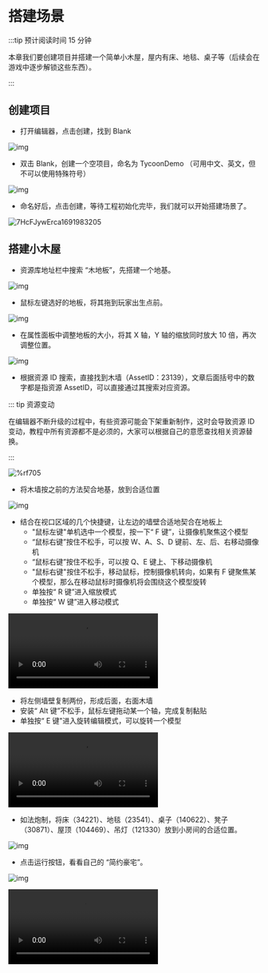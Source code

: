 # 搭建场景

:::tip 预计阅读时间 15 分钟

本章我们要创建项目并搭建一个简单小木屋，屋内有床、地毯、桌子等（后续会在游戏中逐步解锁这些东西）。

:::

## 创建项目

- 打开编辑器，点击创建，找到 Blank

![img](https://arkimg.ark.online/1685326155763-7.webp)

- 双击 Blank，创建一个空项目，命名为 TycoonDemo （可用中文、英文，但不可以使用特殊符号）

![img](https://arkimg.ark.online/1685326162511-10.webp)

- 命名好后，点击创建，等待工程初始化完毕，我们就可以开始搭建场景了。

![7HcFJywErca1691983205](https://arkimg.ark.online/7HcFJywErca1691983205.webp)

## 搭建小木屋

- 资源库地址栏中搜索 “木地板”，先搭建一个地基。

![img](https://arkimg.ark.online/1685338968453-16.webp)

- 鼠标左键选好的地板，将其拖到玩家出生点前。

![img](https://arkimg.ark.online/1685339010522-19.gif)

- 在属性面板中调整地板的大小，将其 X 轴，Y 轴的缩放同时放大 10 倍，再次调整位置。

![img](https://arkimg.ark.online/1685339023598-22.gif)

- 根据资源 ID 搜索，直接找到木墙（AssetID：23139），文章后面括号中的数字都是指资源 AssetID，可以直接通过其搜索对应资源。

::: tip 资源变动

在编辑器不断升级的过程中，有些资源可能会下架重新制作，这时会导致资源 ID 变动，教程中所有资源都不是必须的，大家可以根据自己的意愿查找相关资源替换。

:::

![%rf705](https://arkimg.ark.online/%rf705.webp)

- 将木墙按之前的方法契合地基，放到合适位置

![img](https://arkimg.ark.online/1685339060277-28.webp)

- 结合在视口区域的几个快捷键，让左边的墙壁合适地契合在地板上
  - "鼠标左键"单机选中一个模型，按一下“ F 键”，让摄像机聚焦这个模型
  - “鼠标右键”按住不松手，可以按 W、A、S、D 键前、左、后、右移动摄像机
  - “鼠标右键”按住不松手，可以按 Q、E 键上、下移动摄像机
  - "鼠标右键"按住不松手，移动鼠标，控制摄像机转向，如果有 F 键聚焦某个模型，那么在移动鼠标时摄像机将会围绕这个模型旋转
  - 单独按“ R 键”进入缩放模式
  - 单独按“ W 键”进入移动模式

<video controls  src = "https://arkimg.ark.online/1-1685339828.mp4"></video>

- 将左侧墙壁复制两份，形成后面，右面木墙
- 安装“ Alt 键”不松手，鼠标左键拖动某一个轴，完成复制黏贴
- 单独按“ E 键"进入旋转编辑模式，可以旋转一个模型

<video controls  src = "https://arkimg.ark.online/2-2688559.mp4"></video>

- 如法炮制，将床（34221）、地毯（23541）、桌子（140622）、凳子（30871）、屋顶（104469）、吊灯（121330）放到小房间的合适位置。

![img](https://arkimg.ark.online/1685342089405-31.webp)


- 点击运行按钮，看看自己的 “简约豪宅”。

![img](https://arkimg.ark.online/1685342098174-34.webp)

<video controls  src = "https://arkimg.ark.online/1685342103355-37.mp4"></video>